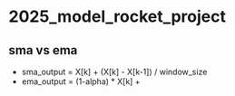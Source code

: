 # 2025_model_rocket_project
## sma vs ema
- sma_output = X[k] + (X[k] - X[k-1]) / window_size
- ema_output = (1-alpha) * X[k] + 

